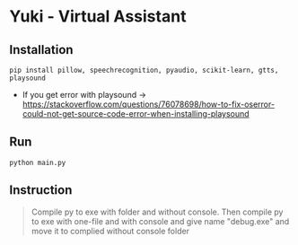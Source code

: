 # Yuki - Virtual Assistant

## Installation
```pycon
pip install pillow, speechrecognition, pyaudio, scikit-learn, gtts, playsound
```
- If you get error with playsound -> https://stackoverflow.com/questions/76078698/how-to-fix-oserror-could-not-get-source-code-error-when-installing-playsound

## Run
```pycon
python main.py
```

## Instruction
> Compile py to exe with folder and without console. Then compile py to exe with one-file and with console and give name "debug.exe" and move it to complied without console folder